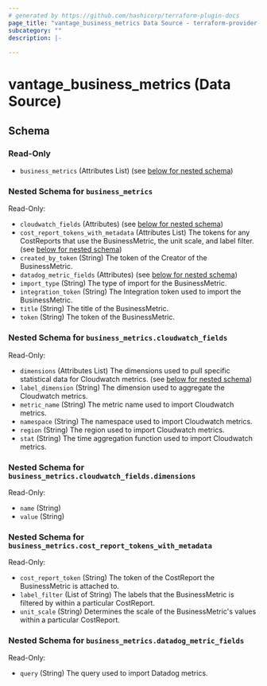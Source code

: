 ```yaml
---
# generated by https://github.com/hashicorp/terraform-plugin-docs
page_title: "vantage_business_metrics Data Source - terraform-provider-vantage"
subcategory: ""
description: |-
  
---
```


# vantage_business_metrics (Data Source)





<!-- schema generated by tfplugindocs -->
## Schema

### Read-Only

- `business_metrics` (Attributes List) (see [below for nested schema](#nestedatt--business_metrics))

<a id="nestedatt--business_metrics"></a>
### Nested Schema for `business_metrics`

Read-Only:

- `cloudwatch_fields` (Attributes) (see [below for nested schema](#nestedatt--business_metrics--cloudwatch_fields))
- `cost_report_tokens_with_metadata` (Attributes List) The tokens for any CostReports that use the BusinessMetric, the unit scale, and label filter. (see [below for nested schema](#nestedatt--business_metrics--cost_report_tokens_with_metadata))
- `created_by_token` (String) The token of the Creator of the BusinessMetric.
- `datadog_metric_fields` (Attributes) (see [below for nested schema](#nestedatt--business_metrics--datadog_metric_fields))
- `import_type` (String) The type of import for the BusinessMetric.
- `integration_token` (String) The Integration token used to import the BusinessMetric.
- `title` (String) The title of the BusinessMetric.
- `token` (String) The token of the BusinessMetric.

<a id="nestedatt--business_metrics--cloudwatch_fields"></a>
### Nested Schema for `business_metrics.cloudwatch_fields`

Read-Only:

- `dimensions` (Attributes List) The dimensions used to pull specific statistical data for Cloudwatch metrics. (see [below for nested schema](#nestedatt--business_metrics--cloudwatch_fields--dimensions))
- `label_dimension` (String) The dimension used to aggregate the Cloudwatch metrics.
- `metric_name` (String) The metric name used to import Cloudwatch metrics.
- `namespace` (String) The namespace used to import Cloudwatch metrics.
- `region` (String) The region used to import Cloudwatch metrics.
- `stat` (String) The time aggregation function used to import Cloudwatch metrics.

<a id="nestedatt--business_metrics--cloudwatch_fields--dimensions"></a>
### Nested Schema for `business_metrics.cloudwatch_fields.dimensions`

Read-Only:

- `name` (String)
- `value` (String)



<a id="nestedatt--business_metrics--cost_report_tokens_with_metadata"></a>
### Nested Schema for `business_metrics.cost_report_tokens_with_metadata`

Read-Only:

- `cost_report_token` (String) The token of the CostReport the BusinessMetric is attached to.
- `label_filter` (List of String) The labels that the BusinessMetric is filtered by within a particular CostReport.
- `unit_scale` (String) Determines the scale of the BusinessMetric's values within a particular CostReport.


<a id="nestedatt--business_metrics--datadog_metric_fields"></a>
### Nested Schema for `business_metrics.datadog_metric_fields`

Read-Only:

- `query` (String) The query used to import Datadog metrics.


